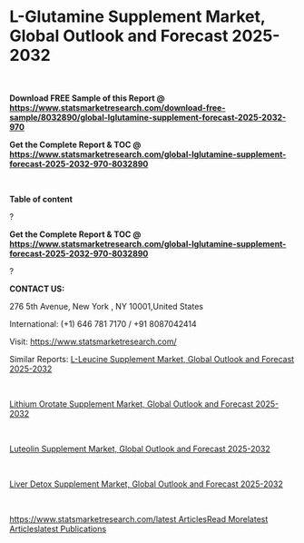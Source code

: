 <h1>L-Glutamine Supplement Market, Global Outlook and Forecast 2025-2032</h1><br/><p><strong>Download FREE Sample of this Report @ <a href="https://www.statsmarketresearch.com/download-free-sample/8032890/global-lglutamine-supplement-forecast-2025-2032-970">https://www.statsmarketresearch.com/download-free-sample/8032890/global-lglutamine-supplement-forecast-2025-2032-970</a></strong></p>
 
 
 
 <div><b>Get the Complete Report & TOC @ <a href="https://www.statsmarketresearch.com/global-lglutamine-supplement-forecast-2025-2032-970-8032890">https://www.statsmarketresearch.com/global-lglutamine-supplement-forecast-2025-2032-970-8032890</a></b></div>
 
 
 
 <p><br />
 
 <b>Table of content</b></p>
 
 
 
 <p>? </p>
 
 
 
 <div><b>Get the Complete Report & TOC @ <a href="https://www.statsmarketresearch.com/global-lglutamine-supplement-forecast-2025-2032-970-8032890">https://www.statsmarketresearch.com/global-lglutamine-supplement-forecast-2025-2032-970-8032890</a></b></div>
 
 
 
 <p>? </p>
 
 
 
 <p><b>CONTACT US:</b><br />
 
 276 5th Avenue, New York , NY 10001,United States<br />
 
 International: (+1) 646 781 7170 / +91 8087042414<br />
 
 Visit: <a href="https://www.statsmarketresearch.com/">https://www.statsmarketresearch.com/</a><br />
 
 Similar Reports: <a href="https://www.statsmarketresearch.com/global-lglutamine-supplement-forecast-2025-2032-970-8032890">L-Leucine Supplement Market, Global Outlook and Forecast 2025-2032</a><br />
 
 <br />
 
 <a href="https://www.statsmarketresearch.com/global-lglutamine-supplement-forecast-2025-2032-970-8032890">Lithium Orotate Supplement Market, Global Outlook and Forecast 2025-2032 </a><br />
 
 <br />
 
 <a href="https://www.statsmarketresearch.com/global-lglutamine-supplement-forecast-2025-2032-970-8032890">Luteolin Supplement Market, Global Outlook and Forecast 2025-2032</a><br />
 
 <br />
 
 <a href="https://www.statsmarketresearch.com/global-lglutamine-supplement-forecast-2025-2032-970-8032890">Liver Detox Supplement Market, Global Outlook and Forecast 2025-2032 </a><br />
 
 <br />
 
 <a href="https://gyeongbokgung.com">https://www.statsmarketresearch.com/</a><a href="https://hallyeomaritime.com">latest Articles</a><a href="https://jingwansa.com">Read More</a><a href="https://nguoiviet.jp/">latest Articles</a><a href="https://www.intelmarketresearch.com/">latest Publications</a></p>